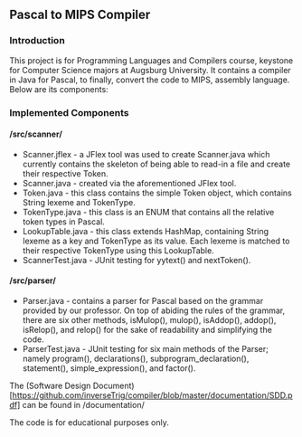 ## Pascal to MIPS Compiler

### Introduction
This project is for Programming Languages and Compilers course, keystone for Computer Science majors at Augsburg University. It contains a compiler in Java for Pascal, to finally, convert the code to MIPS, assembly language. Below are its components:

### Implemented Components
#### /src/scanner/
- Scanner.jflex - a JFlex tool was used to create Scanner.java which currently contains the skeleton of being able to read-in a file and create their respective Token.
- Scanner.java - created via the aforementioned JFlex tool.
- Token.java - this class contains the simple Token object, which contains String lexeme and TokenType.
- TokenType.java - this class is an ENUM that contains all the relative token types in Pascal.
- LookupTable.java - this class extends HashMap, containing String lexeme as a key and TokenType as its value. Each lexeme is matched to their respective TokenType using this LookupTable.
- ScannerTest.java - JUnit testing for yytext() and nextToken().

#### /src/parser/
- Parser.java - contains a parser for Pascal based on the grammar provided by our professor. On top of abiding the rules of the grammar, there are six other methods, isMulop(), mulop(), isAddop(), addop(), isRelop(), and relop() for the sake of readability and simplifying the code.
- ParserTest.java - JUnit testing for six main methods of the Parser; namely program(), declarations(), subprogram_declaration(), statement(), simple_expression(), and factor().

The (Software Design Document)[https://github.com/inverseTrig/compiler/blob/master/documentation/SDD.pdf] can be found in /documentation/

The code is for educational purposes only.
